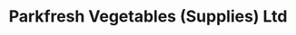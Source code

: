 ---
title: "Parkfresh Vegetables (Supplies) Ltd"
url: /boston/parkfresh-vegetables-supplies-ltd/
shop: greengrocer
---